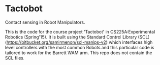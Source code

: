 # Tactobot
Contact sensing in Robot Manipulators.

This is the code for the course project 'Tactobot' in CS225A:Experimental Robotics (Spring'15). It is built using the Standard Control Library (SCL) (https://bitbucket.org/samirmenon/scl-manips-v2) which interfaces high level controllers with the most common Robots and this particular code is tailored to work for the Barrett WAM arm. This repo does not contain the SCL files.
